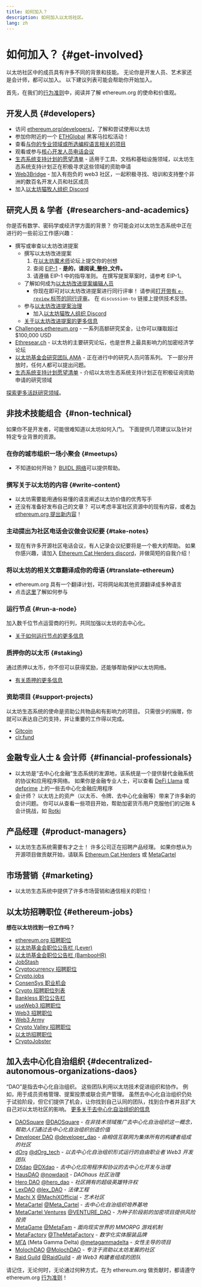 ```yaml
---
title: 如何加入？
description: 如何加入以太坊社区。
lang: zh
---
```


# 如何加入？ {#get-involved}

以太坊社区中的成员具有许多不同的背景和技能。 无论你是开发人员、艺术家还是会计师，都可以加入。 以下建议列表可能会帮助你开始加入。

首先，在我们的[行为准则](/community/code-of-conduct)中，阅读并了解 ethereum.org 的使命和价值观。

## 开发人员 <Emoji text=":computer:" size={1} /> {#developers}

- 访问 [ethereum.org/developers/](/developers/)，了解和尝试使用以太坊
- 参加你附近的一个 [ETHGlobal](http://ethglobal.co/) 黑客马拉松活动！
- 查看[与你的专业领域或所选编程语言相关的项目](/developers/docs/programming-languages/)
- 观看或参与[核心开发人员电话会议](https://www.youtube.com/@EthereumProtocol)
- [生态系统支持计划的愿望清单](https://esp.ethereum.foundation/wishlist/) - 适用于工具、文档和基础设施领域，以太坊生态系统支持计划正在积极寻求这些领域的资助申请
- [Web3Bridge](https://www.web3bridge.com/) - 加入有抱负的 web3 社区，一起积极寻找、培训和支持整个非洲的数百名开发人员和社区成员
- 加入[以太坊猫牧人组织 Discord](https://discord.com/invite/Nz6rtfJ8Cu)

## 研究人员 & 学者 <Emoji text=":mag:" size={1} />‍ {#researchers-and-academics}

你是否有数学、密码学或经济学方面的背景？ 你可能会对以太坊生态系统中正在进行的一些前沿工作感兴趣：

- 撰写或审查以太坊改进提案
  - 撰写以太坊改进提案
    1. 在[以太坊魔术师](https://ethereum-magicians.org)论坛上提交你的创想
    2. 查阅 [EIP-1](https://eips.ethereum.org/EIPS/eip-1) - **是的，请阅读_整份_文件。**
    3. 请遵循 EIP-1 中的指导准则。 在撰写提案草案时，请参考 EIP-1。
  - 了解如何成为[以太坊改进提案编辑人员](https://eips.ethereum.org/EIPS/eip-5069)
    - 你现在即可对以太坊改进提案进行同行评审！ 请参阅[打开带有 `e-review` 标签的同行评审](https://github.com/ethereum/EIPs/pulls?q=is%3Apr+is%3Aopen+label%3Ae-review)。 在 `discussion-to` 链接上提供技术反馈。
  - 参与[以太坊改进提案治理](https://github.com/ethereum-cat-herders/EIPIP)
    - 加入[以太坊猫牧人组织 Discord](https://discord.com/invite/Nz6rtfJ8Cu)
  - [关于以太坊改进提案的更多信息](/eips/)
- [Challenges.ethereum.org](https://challenges.ethereum.org/) - 一系列高额研究奖金，让你可以赚取超过 $100,000 USD
- [Ethresear.ch](https://ethresear.ch) - 以太坊的主要研究论坛，也是世界上最具影响力的加密经济学论坛
- [以太坊基金会研究团队 AMA](https://old.reddit.com/r/ethereum/comments/vrx9xe/ama_we_are_ef_research_pt_8_07_july_2022) - 正在进行中的研究人员问答系列。 下一部分开放时，任何人都可以提出问题。
- [生态系统支持计划愿望清单](https://esp.ethereum.foundation/wishlist/) - 介绍以太坊生态系统支持计划正在积极征询资助申请的研究领域

[探索更多活跃研究领域](/community/research/)。

## 非技术技能组合 <Emoji text=":briefcase:" size={1} />‍ {#non-technical}

如果你不是开发者，可能很难知道以太坊如何入门。 下面提供几项建议以及针对特定专业背景的资源。

### 在你的城市组织一场小聚会 {#meetups}

- 不知道如何开始？ [BUIDL 网络](https://consensys.net/developers/buidlnetwork/)可以提供帮助。

### 撰写关于以太坊的内容 {#write-content}

- 以太坊需要能用通俗易懂的语言阐述以太坊价值的优秀写手
- 还没有准备好发布自己的文章？ 可以考虑丰富社区资源中的现有内容，或者[为 ethereum.org 提出新内容](/contributing/)！

### 主动提出为社区电话会议做会议纪要 {#take-notes}

- 现在有许多开源社区电话会议，有人记录会议纪要将是一个极大的帮助。 如果你感兴趣，请加入 [Ethereum Cat Herders discord](https://discord.com/invite/Nz6rtfJ8Cu)，并做简短的自我介绍！

### 将以太坊的相关文章翻译成你的母语 {#translate-ethereum}

- ethereum.org 具有一个翻译计划，可将网站和其他资源翻译成多种语言
- 点击[这里](/contributing/translation-program)了解如何参与

### 运行节点 {#run-a-node}

加入数千位节点运营商的行列，共同加强以太坊的去中心化。

- [关于如何运行节点的更多信息](/developers/docs/nodes-and-clients/run-a-node/)

### 质押你的以太币 {#staking}

通过质押以太币，你不但可以获得奖励，还能够帮助保护以太坊网络。

- [有关质押的更多信息](/staking/)

### 资助项目 {#support-projects}

以太坊生态系统的使命是资助公共物品和有影响力的项目。 只需很少的捐赠，你就可以表达自己的支持，并让重要的工作得以完成。

- [Gitcoin](https://gitcoin.co/fund)
- [clr.fund](https://clr.fund/#/about)

## 金融专业人士 & 会计师 <Emoji text=":chart_with_upwards_trend:" size={1} />‍ {#financial-professionals}

- 以太坊是“去中心化金融”生态系统的发源地，该系统是一个提供替代金融系统的协议和应用程序网络。 如果你是金融专业人士，可以查看 [DeFi Llama](https://defillama.com/) 或 [defprime](https://defiprime.com) 上的一些去中心化金融应用程序
- 会计师？ 以太坊上的资产（以太币、令牌、去中心化金融等）带来了许多新的会计问题。 你可以从查看一些项目开始，帮助加密货币用户克服他们的记账 & 会计挑战，如 [Rotki](https://rotki.com/)

## 产品经理 <Emoji text=":fountain_pen:" size={1} />‍ {#product-managers}

- 以太坊生态系统需要有才之士！ 许多公司正在招聘产品经理。 如果你想从为开源项目做贡献开始，请联系 [Ethereum Cat Herders](https://discord.com/invite/Nz6rtfJ8Cu) 或 [MetaCartel](https://www.metacartel.org/)

## 市场营销 <Emoji text=":megaphone:" size={1} />‍ {#marketing}

- 以太坊生态系统中提供了许多市场营销和通信相关的职位！

## 以太坊招聘职位 {#ethereum-jobs}

**想在以太坊找到一份工作吗？**

- [ethereum.org 招聘职位](/about/#open-jobs)
- [以太坊基金会职位公告栏 (Lever)](https://jobs.lever.co/ethereumfoundation)
- [以太坊基金会职位公告栏 (BambooHR)](https://ethereum.bamboohr.com/jobs/)
- [JobStash](https://jobstash.xyz)
- [Cryptocurrency 招聘职位](https://cryptocurrencyjobs.co/ethereum/)
- [Crypto.jobs](https://crypto.jobs/)
- [ConsenSys 职业机会](https://consensys.net/careers/)
- [Crypto 招聘职位列表](https://cryptojobslist.com/ethereum-jobs)
- [Bankless 职位公告栏](https://pallet.xyz/list/bankless/jobs)
- [useWeb3 招聘职位](https://www.useweb3.xyz/jobs)
- [Web3 招聘职位](https://web3.career)
- [Web3 Army](https://web3army.xyz/)
- [Crypto Valley 招聘职位](https://cryptovalley.jobs/)
- [以太坊招聘职位](https://startup.jobs/ethereum-jobs)
- [CryptoJobster](https://cryptojobster.com/tag/ethereum/)

## 加入去中心化自治组织 {#decentralized-autonomous-organizations-daos}

“DAO”是指去中心化自治组织。 这些团队利用以太坊技术促进组织和协作。 例如，用于成员资格管理、提案投票或联合资产管理。 虽然去中心化自治组织仍处于试验阶段，但它们提供了机会，让你找到自己认同的团队，找到合作者并且扩大自己对以太坊社区的影响。 [更多关于去中心化自治组织的信息](/dao/)

- [DAOSquare](https://www.daosquare.io) [@DAOSquare](https://twitter.com/DAOSquare) - _在非技术领域推广去中心化自治组织这一概念，帮助人们通过去中心化自治组织创造价值_
- [Developer DAO](https://www.developerdao.com/) [@developer_dao](https://twitter.com/developer_dao) - _由相信互联网为集体所有的构建者组成的社区_
- [dOrg](https://dOrg.tech) [@dOrg_tech](https://twitter.com/dOrg_tech) - _以去中心化自治组织形式运行的自由职业者 Web3 开发团队_
- [DXdao](https://DXdao.eth.link/) [@DXdao](https://twitter.com/DXdao_) - _去中心化应用程序和协议的去中心化开发与治理_
- [HausDAO](https://daohaus.club) [@nowdaoit](https://twitter.com/nowdaoit) - _DAOhaus 社区治理_
- [Hero DAO](https://herodao.org/) [@hero_dao](https://twitter.com/hero_dao) - _社区拥有的超级英雄特许权_
- [LexDAO](https://lexdao.coop) [@lex_DAO](https://twitter.com/lex_DAO) - _法律工程_
- [Machi X](https://machix.com) [@MachiXOfficial](https://twitter.com/MachiXOfficial) - _艺术社区_
- [MetaCartel](https://metacartel.org) [@Meta_Cartel](https://twitter.com/Meta_Cartel) - _去中心化自治组织培养基地_
- [MetaCartel Ventures](https://metacartel.xyz) [@VENTURE_DAO](https://twitter.com/VENTURE_DAO) - _为种子阶段前的加密项目提供风险投资_
- [MetaGame](https://metagame.wtf) [@MetaFam](https://twitter.com/MetaFam) - _面向现实世界的 MMORPG 游戏机制_
- [MetaFactory](https://metafactory.ai) [@TheMetaFactory](https://twitter.com/TheMetaFactory) - _数字化实体服装品牌_
- [ΜΓΔ](https://metagammadelta.com/) (Meta Gamma Delta) [@metagammadelta](https://twitter.com/metagammadelta) - _女性主导的项目_
- [MolochDAO](https://molochdao.com) [@MolochDAO](https://twitter.com/MolochDAO) - _专注于资助以太坊发展的社区_
- [Raid Guild](https://raidguild.org) [@RaidGuild](https://twitter.com/RaidGuild) - _由 Web3 构建者组成的团队_

请记住，无论何时，无论通过何种方式，在为 ethereum.org 做贡献时，都请遵守 ethereum.org [行为准则](/community/code-of-conduct)！
